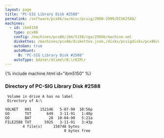 ```yaml
---
layout: page
title: "PC-SIG Library Disk #2588"
permalink: /software/pcx86/sw/misc/pcsig/2000-2999/DISK2588/
machines:
  - id: ibm5150
    type: pcx86
    config: /machines/pcx86/ibm/5150/cga/256kb/machine.xml
    diskettes: /machines/pcx86/diskettes.json,/disks/pcsigdisks/pcx86/diskettes.json
    autoGen: true
    autoMount:
      B: "PC-SIG Library Disk #2588"
    autoType: $date\r$time\rB:\rDIR\r
---
```


{% include machine.html id="ibm5150" %}

### Directory of PC-SIG Library Disk #2588

     Volume in drive A has no label
     Directory of A:\

    VOLNET   001    152146   5-07-90  10:56p
    GO       TXT       649   3-11-91   1:40p
    GO       BAT        28  10-04-90   5:21a
    FILE2588 TXT      5925   3-11-91   3:43p
            4 file(s)     158748 bytes
                               0 bytes free
